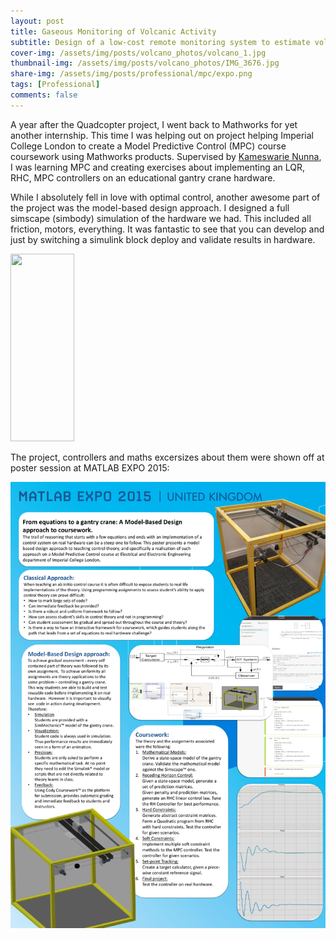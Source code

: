 ```yaml
---
layout: post
title: Gaseous Monitoring of Volcanic Activity
subtitle: Design of a low-cost remote monitoring system to estimate volcanic activity
cover-img: /assets/img/posts/volcano_photos/volcano_1.jpg
thumbnail-img: /assets/img/posts/volcano_photos/IMG_3676.jpg
share-img: /assets/img/posts/professional/mpc/expo.png
tags: [Professional]
comments: false
---
```

A year after the Quadcopter project, I went back to Mathworks for yet another internship. This time I was helping out on  project helping Imperial College London to create a Model Predictive Control (MPC) course coursework using Mathworks products. Supervised by [Kameswarie Nunna](https://www.linkedin.com/in/kameswarie-nunna-a7152613/), I was learning MPC and creating exercises about implementing an LQR, RHC, MPC controllers on an educational gantry crane hardware. 

While I absolutely fell in love with optimal control, another awesome part of the project was the model-based design approach. I designed a full simscape (simbody) simulation of the hardware we had. This included all friction, motors, everything. It was fantastic to see that you can develop and just by switching a simulink block deploy and validate results in hardware. 

<p float="center">
  <img src="/assets/img/posts/volcano_photos/IMG_3808.m4v" width="45%" height="300px"/>
</p>

The project, controllers and maths excersizes about them were shown off at poster session at MATLAB EXPO 2015:

<img src="/assets/img/posts/professional/mpc/expo.png" alt="">
